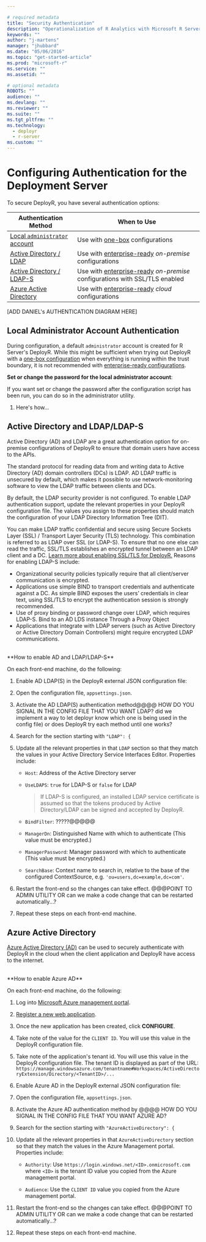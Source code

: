 ```yaml
---

# required metadata
title: "Security Authentication"
description: "Operationalization of R Analytics with Microsoft R Server"
keywords: ""
author: "j-martens"
manager: "jhubbard"
ms.date: "05/06/2016"
ms.topic: "get-started-article"
ms.prod: "microsoft-r"
ms.service: ""
ms.assetid: ""

# optional metadata
ROBOTS: ""
audience: ""
ms.devlang: ""
ms.reviewer: ""
ms.suite: ""
ms.tgt_pltfrm: ""
ms.technology: 
  - deployr
  - r-server
ms.custom: ""
---
```


# Configuring Authentication for the Deployment Server

To secure DeployR, you have several authentication options:

|Authentication Method|When to Use|
|----------------------------------|----------------------------------|
|[Local `administrator` account](#local)|Use with [one-box](configurations.md) configurations|
|[Active Directory / LDAP](#ldap)|Use with [enterprise-ready](configurations.md) _on-premise_ configurations|
|[Active Directory / LDAP-S](#ldap)|Use with [enterprise-ready](configurations.md) _on-premise_ configurations with SSL/TLS enabled|
|[Azure Active Directory](#aad)|Use with [enterprise-ready](configurations.md) _cloud_ configurations|


[ADD DANIEL's AUTHENTICATION DIAGRAM HERE]


<a name="local"></a>

## Local Administrator Account Authentication

During configuration, a default `administrator` account is created for R Server's DeployR. While this might be sufficient when trying out DeployR with a [one-box configuration](configurations.md#onebox) when everything is running within the trust boundary, it is not recommended with [enterprise-ready configurations](configurations.md#enterpriseready).

**Set or change the password for the local administrator account**:

If you want set or change the password after the configuration script has been run, you can do so in the administrator utility.

1. Here's how...



<a name="ldap"></a>

## Active Directory and LDAP/LDAP-S

Active Directory (AD) and LDAP are a great authentication option for on-premise configurations of DeployR to ensure that domain users have access to the APIs.  

The standard protocol for reading data from and writing data to Active Directory (AD) domain controllers (DCs) is LDAP. AD LDAP traffic is unsecured by default, which makes it possible to use network-monitoring software to view the LDAP traffic between clients and DCs.  

By default, the LDAP security provider is not configured. To enable LDAP authentication support, update the relevant properties in your DeployR configuration file. The values you assign to these properties should match the configuration of your LDAP Directory Information Tree (DIT).

You can make LDAP traffic confidential and secure using Secure Sockets Layer (SSL) / Transport Layer Security (TLS) technology. This combination is referred to as LDAP over SSL (or LDAP-S). To ensure that no one else can read the traffic, SSL/TLS establishes an encrypted tunnel between an LDAP client and a DC. [Learn more about enabling SSL/TLS for DeployR.](security-https.md) Reasons for enabling LDAP-S include:

+ Organizational security policies typically require that all client/server communication is encrypted.
+ Applications use simple BIND to transport credentials and authenticate against a DC. As simple BIND exposes the users’ credentials in clear text, using SSL/TLS to encrypt the authentication session is strongly recommended.
+ Use of proxy binding or password change over LDAP, which requires LDAP-S. Bind to an AD LDS instance Through a Proxy Object
+ Applications that integrate with LDAP servers (such as Active Directory or Active Directory Domain Controllers) might require encrypted LDAP communications.

<br>
**How to enable AD and LDAP/LDAP-S**

On each front-end machine, do the following:

1. Enable AD LDAP(S) in the DeployR external JSON configuration file:

  1. Open the configuration file, `appsettings.json`.

  1. Activate the AD LDAP(S) authentication method@@@@ HOW DO YOU SIGNAL IN THE CONFIG FILE THAT YOU WANT LDAP? did we implement a way to let deployr know which one is being used in the config file) or does DeployR try each method until one works?

  1. Search for the section starting with `"LDAP": {`

  1. Update all the relevant properties in that `LDAP` section so that they match the values in your Active Directory Service Interfaces Editor.  Properties include:
     + `Host`: Address of the Active Directory server

     + `UseLDAPS`: `true` for LDAP-S or `false` for LDAP
        > If LDAP-S is configured, an installed LDAP service certificate is assumed so that the tokens produced by Active Directory/LDAP can be signed and accepted by DeployR. 

     + `BindFilter`: ?????@@@@@

     + `ManagerDn`: Distinguished Name with which to authenticate  (This value must be encrypted.)

     + `ManagerPassword`: Manager password  with which to authenticate  (This value must be encrypted.)

     + `SearchBase`: Context name to search in, relative to the base of the configured ContextSource, e.g. `'ou=users,dc=example,dc=com'`. 
 
1. Restart the front-end so the changes can take effect.  @@@POINT TO ADMIN UTILITY  OR can we make a code change that can be restarted automatically...?

1. Repeat these steps on each front-end machine.

<a name="aad"></a>

## Azure Active Directory 

[Azure Active Directory (AD)](https://www.microsoft.com/en-us/cloud-platform/azure-active-directory) can be used to securely authenticate with DeployR in the cloud when the client application and DeployR have access to the internet.


<br>
**How to enable Azure AD**

On each front-end machine, do the following:

1. Log into [Microsoft Azure management portal](https://azure.microsoft.com/en-us/features/azure-portal/).   

1. [Register a new web application](https://azure.microsoft.com/en-us/documentation/articles/sql-database-client-id-keys/).

1. Once the new application has been created, click **CONFIGURE**.

1. Take note of the value for the  `CLIENT ID`. You will use this value in the DeployR configuration file.

1. Take note of the application's tenant id. You will use this value in the DeployR configuration file. The tenant ID is displayed as part of the URL: ```https://manage.windowsazure.com/tenantname#Workspaces/ActiveDirectoryExtension/Directory/<TenantID>/...``` 

1. Enable Azure AD in the DeployR external JSON configuration file:

  1. Open the configuration file, `appsettings.json`.

  1. Activate the Azure AD authentication method by @@@@ HOW DO YOU SIGNAL IN THE CONFIG FILE THAT YOU WANT AZURE AD?

  1. Search for the section starting with `"AzureActiveDirectory": {`

  1. Update all the relevant properties in that `AzureActiveDirectory` section so that they match the values in the Azure Management portal.  Properties include:
     + `Authority`: Use `https://login.windows.net/<ID>.onmicrosoft.com` where `<ID>` is the tenant ID value you copied from the Azure management portal.

     + `Audience`: Use the `CLIENT ID` value you copied from the Azure management portal.
 
1. Restart the front-end so the changes can take effect. @@@POINT TO ADMIN UTILITY  OR can we make a code change that can be restarted automatically...?

1. Repeat these steps on each front-end machine.